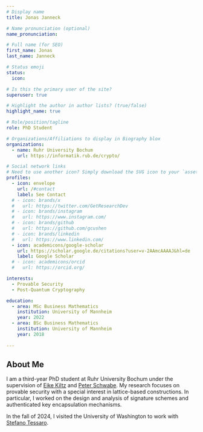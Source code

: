 ```yaml
---
# Display name
title: Jonas Janneck

# Name pronunciation (optional)
name_pronunciation:

# Full name (for SEO)
first_name: Jonas
last_name: Janneck

# Status emoji
status:
  icon:

# Is this the primary user of the site?
superuser: true

# Highlight the author in author lists? (true/false)
highlight_name: true

# Role/position/tagline
role: PhD Student

# Organizations/Affiliations to display in Biography blox
organizations:
  - name: Ruhr University Bochum
    url: https://informatik.rub.de/crypto/

# Social network links
# Need to use another icon? Simply download the SVG icon to your `assets/media/icons/` folder.
profiles:
  - icon: envelope
    url: /#contact
    label: See Contact
  # - icon: brands/x
  #   url: https://twitter.com/GetResearchDev
  # - icon: brands/instagram
  #   url: https://www.instagram.com/
  # - icon: brands/github
  #   url: https://github.com/gcushen
  # - icon: brands/linkedin
  #   url: https://www.linkedin.com/
  - icon: academicons/google-scholar
    url: https://scholar.google.de/citations?user=v-2AAmcAAAAJ&hl=de
    label: Google Scholar
  # - icon: academicons/orcid
  #   url: https://orcid.org/

interests:
  - Provable Security
  - Post-Quantum Cryptography

education:
  - area: MSc Business Mathematics
    institution: University of Mannheim
    year: 2022
  - area: BSc Business Mathematics
    institution: University of Mannheim
    year: 2018
    
---
```


## About Me

I am a third-year PhD student at Ruhr University Bochum under the supervision of [Eike Kiltz](https://informatik.rub.de/kiltz/) and [Peter Schwabe](https://cryptojedi.org/peter/index.shtml). My research focuses on provable security with a special interest in lattice-based constructions. In particular, I worked on the design and analysis of signature schemes and authenticated key encapsulation mechanisms.

In the fall of 2024, I visited the University of Washington to work with [Stefano Tessaro](https://homes.cs.washington.edu/~tessaro/).

